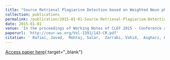 ```yaml
---
title: "Source Retrieval Plagiarism Detection based on Weighted Noun phrase and Key phrase Extraction"
collection: publications
permalink: /publication/2015-01-01-Source-Retrieval-Plagiarism-Detection-based-on-Weighted-Noun-phrase-and-Key-phrase-Extraction
date: 2015-01-01
venue: 'In the proceedings of Working Notes of CLEF 2015 - Conference and Labs of the Evaluation forum, Toulouse, France, September 8-11, 2015.'
paperurl: 'http://ceur-ws.org/Vol-1391/143-CR.pdf'
citation: ' Rafiei, Javad,  Mohtaj, Salar,  Zarrabi, Vahid,  Asghari, Habibollah, &quot;Source Retrieval Plagiarism Detection based on Weighted Noun phrase and Key phrase Extraction.&quot; In the proceedings of Working Notes of CLEF 2015 - Conference and Labs of the Evaluation forum, Toulouse, France, September 8-11, 2015., 2015.'
---
```

[Access paper here](http://ceur-ws.org/Vol-1391/143-CR.pdf){:target="_blank"}
